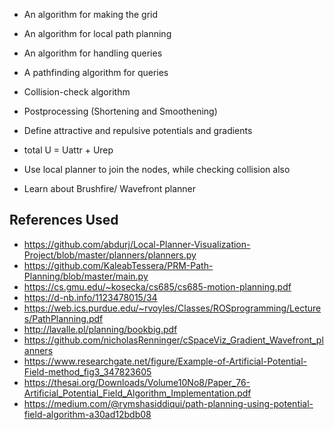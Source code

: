 - An algorithm for making the grid 
- An algorithm for local path planning 
- An algorithm for handling queries 
- A pathfinding algorithm for queries 
- Collision-check algorithm 
- Postprocessing (Shortening and Smoothening)

- Define attractive and repulsive potentials and gradients 
- total U = Uattr + Urep 

- Use local planner to join the nodes, while checking collision also 
- Learn about Brushfire/ Wavefront planner

## References Used
- https://github.com/abdurj/Local-Planner-Visualization-Project/blob/master/planners/planners.py
- https://github.com/KaleabTessera/PRM-Path-Planning/blob/master/main.py
- https://cs.gmu.edu/~kosecka/cs685/cs685-motion-planning.pdf
- https://d-nb.info/1123478015/34
- https://web.ics.purdue.edu/~rvoyles/Classes/ROSprogramming/Lectures/PathPlanning.pdf
- http://lavalle.pl/planning/bookbig.pdf
- https://github.com/nicholasRenninger/cSpaceViz_Gradient_Wavefront_planners
- https://www.researchgate.net/figure/Example-of-Artificial-Potential-Field-method_fig3_347823605
- https://thesai.org/Downloads/Volume10No8/Paper_76-Artificial_Potential_Field_Algorithm_Implementation.pdf
- https://medium.com/@rymshasiddiqui/path-planning-using-potential-field-algorithm-a30ad12bdb08
